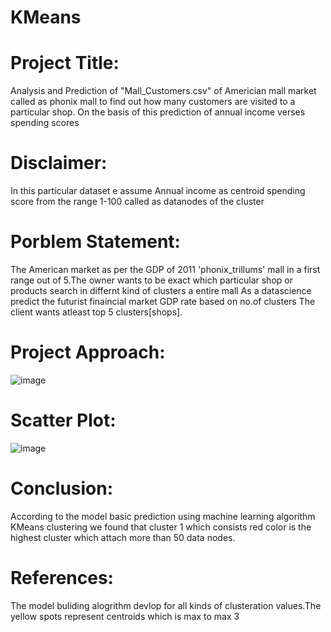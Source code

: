 # KMeans
# Project Title:
Analysis and Prediction of "Mall_Customers.csv" of Americian mall market called as phonix mall to find out how many customers are visited to a particular shop. On the basis of this prediction of annual income verses spending scores
# Disclaimer:
In this particular dataset e assume Annual income as centroid spending score from the range 1-100 called as datanodes of the cluster
# Porblem Statement:
The American market as per the GDP of 2011 'phonix_trillums' mall in a first range out of 5.The owner wants to be exact which particular shop or products search in differnt kind of clusters a entire mall
As a datascience predict the futurist finaincial market GDP rate based on no.of clusters
The client wants atleast top 5 clusters[shops].
# Project Approach:
![image](https://github.com/keerthigoud163/KMeans/assets/143246784/c211c05e-0272-4062-9044-2ca3633ccedc)
# Scatter Plot:
![image](https://github.com/keerthigoud163/KMeans/assets/143246784/718d29dd-872a-45ae-a152-21d9117172da)

# Conclusion:
According to the model basic prediction using machine learning algorithm KMeans clustering we found that cluster 1 which consists red color is the highest cluster which attach more than 50 data nodes.
# References:
The model buliding alogrithm devlop for all kinds of clusteration values.The yellow spots represent centroids which is max to max 3

